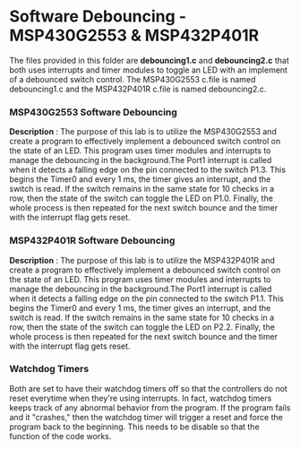 # Software Debouncing - MSP430G2553 & MSP432P401R
The files provided in this folder are **debouncing1.c** and **debouncing2.c** that both uses interrupts and timer modules to toggle an LED with an implement of a debounced switch control. The MSP430G2553 c.file is named debouncing1.c and the MSP432P401R c.file is named debouncing2.c. 

### MSP430G2553 Software Debouncing
**Description** : The purpose of this lab is to utilize the MSP430G2553 and create a program to effectively implement a debounced switch control on the state of an LED. This program uses timer modules and interrupts to manage the debouncing in the background.The Port1 interrupt is called when it detects a falling edge on the pin connected to the switch P1.3. This begins the Timer0 and every 1 ms, the timer gives an interrupt, and the switch is read. If the switch remains in the same state for 10 checks in a row, then the state of the switch can toggle the LED on P1.0. Finally, the whole process is then repeated for the next switch bounce and the timer with the interrupt flag gets reset.

### MSP432P401R Software Debouncing
**Description** : The purpose of this lab is to utilize the MSP432P401R and create a program to effectively implement a debounced switch control on the state of an LED. This program uses timer modules and interrupts to manage the debouncing in the background.The Port1 interrupt is called when it detects a falling edge on the pin connected to the switch P1.1. This begins the Timer0 and every 1 ms, the timer gives an interrupt, and the switch is read. If the switch remains in the same state for 10 checks in a row, then the state of the switch can toggle the LED on P2.2. Finally, the whole process is then repeated for the next switch bounce and the timer with the interrupt flag gets reset.

### Watchdog Timers
Both are set to have their watchdog timers off so that the controllers do not reset everytime when they're using interrupts. In fact, watchdog timers keeps track of any abnormal behavior from the program. If the program fails and it "crashes," then the watchdog timer will trigger a reset and force the program back to the beginning. This needs to be disable so that the function of the code works.
